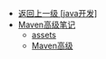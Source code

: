 - [返回上一级 [java开发]](java开发/)
- [Maven高级笔记](java开发/Maven高级笔记/)
  - [assets](java开发/Maven高级笔记/assets/)
  - [Maven高级](java开发/Maven高级笔记/Maven高级.md)
